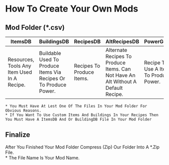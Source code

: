 ﻿# How To Create Your Own Mods

## Mod Folder (*.csv)

| ItemsDB | BuildingsDB | RecipesDB | AltRecipesDB  |PowerGenDB |
| ------- | ----------- | --------- | ------------- | --------- |
| Resources, Tools Any Item Used In A Recipe. | Buildable  Used To Produce Items Via Recipes Or To Produce Power. | Recipes To Produce Items. | Alternate Recipes To Produce Items. Can Not Have An Alt Without A Default Recipe. | Recipe To Use A Item To Produce Power. |

    * You Must Have At Lest One Of The Files In Your Mod Folder For Obvious Reasons.
    * If You Want To Use Custom Items And Buildings In Your Recipes Then You Must Have A ItemsDB And Or BuildingDB File In Your Mod Folder

## Finalize
After You Finished Your Mod Folder Compress (Zip) Our Folder Into A *.Zip File.
<br/>
    * The File Name Is Your Mod Name.